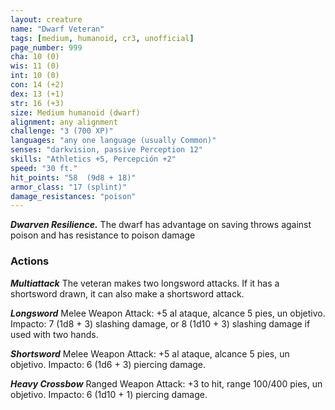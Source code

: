 ```yaml
---
layout: creature
name: "Dwarf Veteran"
tags: [medium, humanoid, cr3, unofficial]
page_number: 999
cha: 10 (0)
wis: 11 (0)
int: 10 (0)
con: 14 (+2)
dex: 13 (+1)
str: 16 (+3)
size: Medium humanoid (dwarf)
alignment: any alignment
challenge: "3 (700 XP)"
languages: "any one language (usually Common)"
senses: "darkvision, passive Perception 12"
skills: "Athletics +5, Percepción +2"
speed: "30 ft."
hit_points: "58  (9d8 + 18)"
armor_class: "17 (splint)"
damage_resistances: "poison"
---
```


***Dwarven Resilience.*** The dwarf has advantage on saving throws against poison and has resistance to poison damage

### Actions

***Multiattack*** The veteran makes two longsword attacks. If it has a shortsword drawn, it can also make a shortsword attack.

***Longsword*** Melee Weapon Attack: +5 al ataque, alcance 5 pies, un objetivo. Impacto: 7 (1d8 + 3) slashing damage, or 8 (1d10 + 3) slashing damage if used with two hands.

***Shortsword*** Melee Weapon Attack: +5 al ataque, alcance 5 pies, un objetivo. Impacto: 6 (1d6 + 3) piercing damage.

***Heavy Crossbow*** Ranged Weapon Attack: +3 to hit, range 100/400 pies, un objetivo. Impacto: 6 (1d10 + 1) piercing damage.